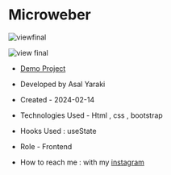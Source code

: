 # Microweber

![viewfinal](https://user-images.githubusercontent.com/109727844/204102879-086fee63-9bda-43b2-a1aa-49879c3f2d39.jpg)

![view final](https://user-images.githubusercontent.com/109727844/204102930-fac80657-4d16-4816-b476-a88e984abefe.jpg)

- [Demo Project]( https://asalyaraki.github.io/Microweber/)

- Developed by Asal Yaraki

- Created - 2024-02-14

- Technologies Used - Html , css , bootstrap

- Hooks Used : useState 

- Role - Frontend

- How to reach me : with my [instagram]("https://www.instagram.com/asal_yaraki_web?igsh=MXJl3ZQ==)
